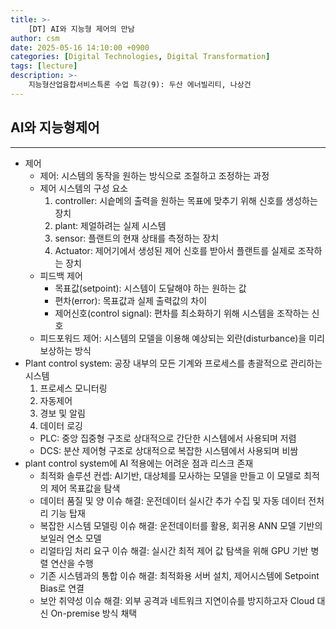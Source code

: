 ```yaml
---
title: >-
    [DT] AI와 지능형 제어의 만남
author: csm
date: 2025-05-16 14:10:00 +0900
categories: [Digital Technologies, Digital Transformation]
tags: [lecture]
description: >-
    지능형산업융합서비스특론 수업 특강(9): 두산 에너빌리티, 나상건
---
```


## AI와 지능형제어
---
- 제어
    - 제어: 시스템의 동작을 원하는 방식으로 조절하고 조정하는 과정
    - 제어 시스템의 구성 요소
        1. controller: 시슽메의 출력을 원하는 목표에 맞추기 위해 신호를 생성하는 장치
        2. plant: 제얼하려는 실제 시스템
        3. sensor: 플랜트의 현재 상태를 측정하는 장치
        4. Actuator: 제어기에서 생성된 제어 신호를 받아서 플랜트를 실제로 조작하는 장치
    - 피드백 제어
        - 목표값(setpoint): 시스템이 도달해야 하는 원하는 값
        - 편차(error): 목표값과 실제 출력값의 차이
        - 제어신호(control signal): 편차를 최소화하기 위해 시스템을 조작하는 신호
    - 피드포워드 제어: 시스템의 모델을 이용해 예상되는 외란(disturbance)을 미리 보상하는 방식
- Plant control system: 공장 내부의 모든 기계와 프로세스를 총괄적으로 관리하는 시스템
    1. 프로세스 모니터링
    2. 자동제어
    3. 경보 및 알림
    4. 데이터 로깅
    - PLC: 중앙 집중형 구조로 상대적으로 간단한 시스템에서 사용되며 저렴
    - DCS: 분산 제어형 구조로 상대적으로 복잡한 시스템에서 사용되며 비쌈
- plant control system에 AI 적용에는 어려운 점과 리스크 존재
    - 최적화 솔루션 컨셉: AI기반, 대상체를 모사하는 모델을 만들고 이 모델로 최적의 제어 목표값을 탐색
    - 데이터 품질 및 양 이슈 해결: 운전데이터 실시간 추가 수집 및 자동 데이터 전처리 기능 탑재
    - 복잡한 시스템 모델링 이슈 해결: 운전데이터를 활용, 회귀용 ANN 모델 기반의 보일러 연소 모델
    - 리얼타임 처리 요구 이슈 해결: 실시간 최적 제어 값 탐색을 위해 GPU 기반 병렬 연산을 수행
    - 기존 시스템과의 통합 이슈 해결: 최적화용 서버 설치, 제어시스템에 Setpoint Bias로 연결
    - 보안 취약성 이슈 해결: 외부 공격과 네트워크 지연이슈를 방지하고자 Cloud 대신 On-premise 방식 채택
